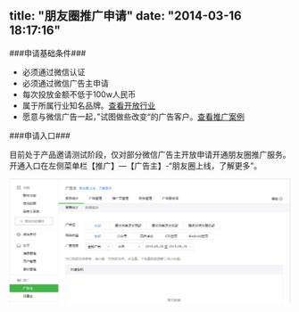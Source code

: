 title: "朋友圈推广申请"
date: "2014-03-16 18:17:16"
---

###申请基础条件###

 * 必须通过微信认证
 * 必须通过微信广告主申请
 * 每次投放金额不低于100w人民币
 * 属于所属行业知名品牌。[查看开放行业](https://mp.weixin.qq.com/promotion/res/htmledition/faq/docs/ad_client_hangye.pdf)
 * 愿意与微信广告一起，”试图做些改变“的广告客户。[查看推广案例](/tmt/wxmoment/case.html)


###申请入口###
                                            
目前处于产品邀请测试阶段，仅对部分微信广告主开放申请开通朋友圈推广服务。
开通入口在左侧菜单栏【推广】—【广告主】-“朋友圈上线，了解更多”。

![](images/apply.png)

